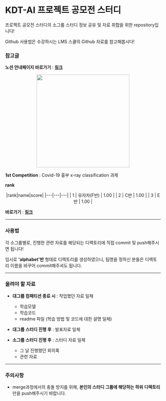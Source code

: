 # KDT-AI 프로젝트 공모전 스터디

프로젝트 공모전 스터디의 소그룹 스터디 정보 공유 및 자료 취합을 위한 repository입니다!

Github 사용법은 수강하시는 LMS 스쿨의 Github 자료를 참고해봅시다!


### 참고글

**노션 안내페이지 바로가기** : [**링크**](https://alike-blade-14a.notion.site/0d3090d710bf49a09af1c4a20ebe4aaa)

<p align="center"><img src="image_003.png" height="300px" width="300px"></p>

**1st Competition** : Covid-19 흉부 x-ray classification 과제

**rank**

<p style="text-align: center;">
|rank|name|score|
|---|---|---|
| 1 | 유자차(F반) | 1.00 |
| 2 | C반 | 1.00 |
| 3 | E반 | 1.00 |
</p>

**바로가기** : [**링크**](https://www.kaggle.com/competitions/kdtai-1/)

---

### 사용법

각 소그룹별로, 진행한 관련 자료를 해당되는 디렉토리에 직접 commit 및 push해주시면 됩니다!

임시로 **'alphabet'반** 형태로 디렉토리를 생성하였으니, 팀명을 정하신 분들은 디렉토리 이름을 바꾸어 commit해주셔도 됩니다.

---

### 올려야 할 자료

- **대그룹 컴패티션 종료 시** : 작업했던 자료 일체
  - 학습모델
  - 학습코드
  - readme 파일 (학습 방법 및 코드에 대한 설명 일체)
  
- **대그룹 스터디 진행 후** : 발표자료 일체
- **소그룹 스터디 진행 후** : 스터디 자료 일체
  - 그 날 진행했던 회의록
  - 관련 자료

---

### 주의사항

- merge과정에서의 충돌 방지를 위해, **본인의 스터디 그룹에 해당하는 하위 디렉토리**만을 push해주시기 바랍니다.

